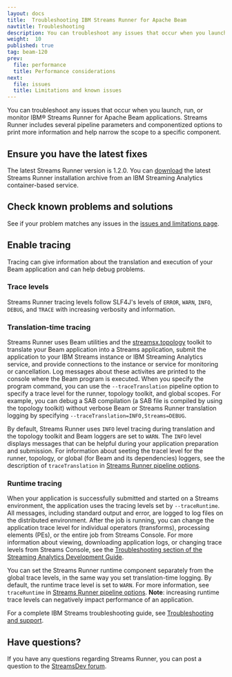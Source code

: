 ```yaml
---
layout: docs
title:  Troubleshooting IBM Streams Runner for Apache Beam
navtitle: Troubleshooting
description: You can troubleshoot any issues that occur when you launch, run, or monitor IBM® Streams Runner for Apache Beam applications.
weight:  10
published: true
tag: beam-120
prev:
  file: performance
  title: Performance considerations
next:
  file: issues
  title: Limitations and known issues
---
```


You can troubleshoot any issues that occur when you launch, run, or monitor IBM® Streams Runner for Apache Beam applications. Streams Runner includes several pipeline parameters and componentized options to print more information and help narrow the scope to a specific component. 

## Ensure you have the latest fixes
The latest Streams Runner version is 1.2.0. You can [download](../../../beamrunner-2b-sas/#creating-a-streaming-analytics-service-on-ibm-cloud) the latest Streams Runner installation archive from an IBM Streaming Analytics container-based service. 

## Check known problems and solutions
See if your problem matches any issues in the [issues and limitations page](../issues.md).

## Enable tracing
Tracing can give information about the translation and execution of your Beam application and can help debug problems.

### Trace levels
Streams Runner tracing levels follow SLF4J's levels of `ERROR`, `WARN`, `INFO`, `DEBUG`, and `TRACE` with increasing verbosity and information.

### Translation-time tracing
Streams Runner uses Beam utilities and the [streamsx.topology](http://ibmstreams.github.io/streamsx.topology/) toolkit to translate your Beam application into a Streams application, submit the application to your IBM Streams instance or IBM Streaming Analytics service, and provide connections to the instance or service for monitoring or cancellation. Log messages about these activites are printed to the console where the Beam program is executed. When you specify the program command, you can use the `--traceTranslation` pipeline option to specify a trace level for the runner, topology toolkit, and global scopes. For example, you can debug a SAB compilation (a SAB file is compiled by using the topology toolkit) without verbose Beam or Streams Runner translation logging by specifying `--traceTranslation=INFO,Streams=DEBUG`.

By default, Streams Runner uses `INFO` level tracing during translation and the topology toolkit and Beam loggers are set to `WARN`. The `INFO` level displays messages that can be helpful during your application preparation and submission. For information about seeting the tracel level for the runner, topology, or global (for Beam and its dependencies) loggers, see the description of `traceTranslation` in [Streams Runner pipeline options](../reference/#streams-runner-pipeline-options).

### Runtime tracing
When your application is successfully submitted and started on a Streams environment, the application uses the tracing levels set by `--traceRuntime`. All messages, including standard output and error, are logged to log files on the distributed environment. After the job is running, you can change the application trace level for individual operators (transforms), processing elements (PEs), or the entire job from Streams Console. For more information about viewing, downloading application logs, or changing trace levels from Streams Console, see the [Troubleshooting section of the Streaming Analytics Development Guide](https://developer.ibm.com/streamsdev/docs/bluemix-streaming-analytics-development-guide/#troubleshooting).

You can set the Streams Runner runtime component separately from the global trace levels, in the same way you set translation-time logging. By default, the runtime trace level is set to `WARN`. For more information, see `traceRuntime` in [Streams Runner pipeline options](../reference/#streams-runner-pipeline-options). **Note**: increasing runtime trace levels can negatively impact performance of an application.

For a complete IBM Streams troubleshooting guide, see [Troubleshooting and support](https://www.ibm.com/support/knowledgecenter/SSCRJU_4.3.0/com.ibm.streams.pd.doc/doc/ts_parent.html).

## Have questions?
If you have any questions regarding Streams Runner, you can post a question to the [StreamsDev forum](https://developer.ibm.com/answers/smartspace/streamsdev/index.html).
